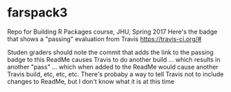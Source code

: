 # farspack3
Repo for Building R Packages course, JHU, Spring 2017
Here's the badge that shows a "passing" evaluation from Travis
https://travis-ci.org/#

Studen graders should note the commit that adds the link to the passing badge to this ReadMe causes Travis to do another build ... which results in another "pass" ... which when added to the ReadMe would cause another Travis build, etc, etc, etc. There's probaby a way to tell Travis not to include changes to ReadMe, but I don't know what it is at this time
